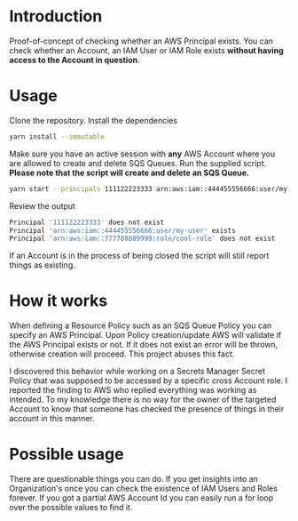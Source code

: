# Introduction

Proof-of-concept of checking whether an AWS Principal exists. You can check whether an Account, an IAM User or IAM Role exists **without having access to the Account in question**.

# Usage

Clone the repository. Install the dependencies

```zsh
yarn install --immutable
```

Make sure you have an active session with **any** AWS Account where you are allowed to create and delete SQS Queues. Run the supplied script. **Please note that the script will create and delete an SQS Queue.**

```zsh
yarn start --principals 111122223333 arn:aws:iam::444455556666:user/my-user arn:aws:iam::777788889999:role/cool-role
```

Review the output

```zsh
Principal '111122223333' does not exist
Principal 'arn:aws:iam::444455556666:user/my-user' exists
Principal 'arn:aws:iam::777788889999:role/cool-role' does not exist
```

If an Account is in the process of being closed the script will still report things as existing.

# How it works

When defining a Resource Policy such as an SQS Queue Policy you can specify an AWS Principal. Upon Policy creation/update AWS will validate if the AWS Principal exists or not. If it does not exist an error will be thrown, otherwise creation will proceed. This project abuses this fact.

I discovered this behavior while working on a Secrets Manager Secret Policy that was supposed to be accessed by a specific cross Account role. I reported the finding to AWS who replied everything was working as intended. To my knowledge there is no way for the owner of the targeted Account to know that someone has checked the presence of things in their account in this manner.

# Possible usage

There are questionable things you can do. If you get insights into an Organization's once you can check the existence of IAM Users and Roles forever. If you got a partial AWS Account Id you can easily run a for loop over the possible values to find it.
